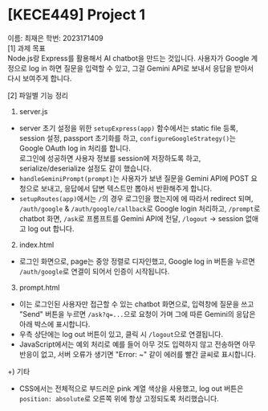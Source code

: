 # [KECE449] Project 1 
이름: 최재은  학번: 2023171409  
[1] 과제 목표  
Node.js랑 Express를 활용해서 AI chatbot을 만드는 것입니다. 사용자가 Google 계정으로 log in 하면 질문을 입력할 수 있고, 그걸 Gemini API로 보내서 응답을 받아서 다시 보여주게 합니다.

[2] 파일별 기능 정리  
1) server.js  
- server 초기 설정을 위한 `setupExpress(app)` 함수에서는 static file 등록, session 설정, passport 초기화를 하고, `configureGoogleStrategy()`는 Google OAuth log in 처리를 합니다.  
  로그인에 성공하면 사용자 정보를 session에 저장하도록 하고, serialize/deserialize 설정도 같이 했습니다.  
- `handleGeminiPrompt(prompt)`는 사용자가 보낸 질문을 Gemini API에 POST 요청으로 보내고, 응답에서 답변 텍스트만 뽑아서 반환해주게 합니다.  
- `setupRoutes(app)`에서는  `/`의 경우 로그인을 했는지에 에 따라서 redirect 되며, `/auth/google` & `/auth/google/callback`로 Google login 처리하고, `/prompt`로 chatbot 화면, `/ask`로 프롬프트를 Gemini API에 전달, `/logout` → session 없애고 log out 합니다.

2) index.html  
- 로그인 화면으로, page는 중앙 정렬로 디자인했고, Google log in 버튼을 누르면 `/auth/google`로 연결이 되어서 인증이 시작됩니다.

3) prompt.html  
- 이는 로그인된 사용자만 접근할 수 있는 chatbot 화면으로, 입력창에 질문을 쓰고 "Send" 버튼을 누르면 `/ask?q=...`으로 요청이 가며 그에 따른 Gemini의 응답은 아래 박스에 표시합니다.  
- 우측 상단에는 log out 버튼이 있고, 클릭 시 `/logout`으로 연결됩니다.  
- JavaScript에서는 예외 처리로 예를 들어 아무 것도 입력하지 않고 전송하면 아무 반응이 없고, 서버 오류가 생기면 "Error: ~" 같이 에러를 빨간 글씨로 표시합니다.

+) 기타  
- CSS에서는 전체적으로 부드러운 pink 계열 색상을 사용했고, log out 버튼은 `position: absolute`로 오른쪽 위에 항상 고정되도록 처리했습니다.
